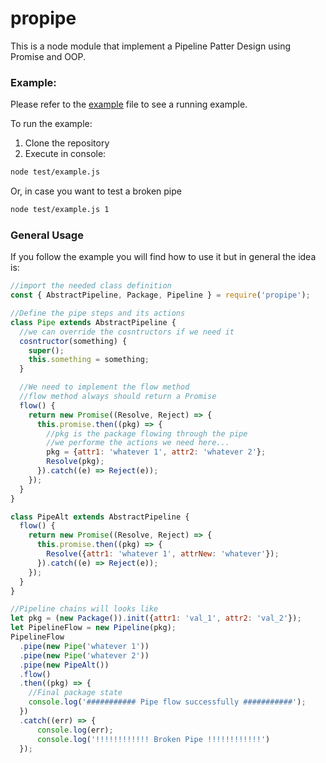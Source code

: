# propipe

This is a node module that implement a Pipeline Patter Design using Promise and OOP.

### Example:
Please refer to the [example](test/example.js) file to see a running example.

To run the example:
1. Clone the repository
2. Execute in console:
```BASH
node test/example.js
```
Or, in case you want to test a broken pipe
```BASH
node test/example.js 1
```

### General Usage
If you follow the example you will find how to use it but in general the idea is:
```JAVASCRIPT
//import the needed class definition
const { AbstractPipeline, Package, Pipeline } = require('propipe');

//Define the pipe steps and its actions
class Pipe extends AbstractPipeline {
  //we can override the cosntructors if we need it
  cosntructor(something) {
    super();
    this.something = something;
  }

  //We need to implement the flow method
  //flow method always should return a Promise
  flow() {
    return new Promise((Resolve, Reject) => {
      this.promise.then((pkg) => {
        //pkg is the package flowing through the pipe
        //we performe the actions we need here...
        pkg = {attr1: 'whatever 1', attr2: 'whatever 2'};
        Resolve(pkg);
      }).catch((e) => Reject(e));
    });
  }
}

class PipeAlt extends AbstractPipeline {
  flow() {
    return new Promise((Resolve, Reject) => {
      this.promise.then((pkg) => {
        Resolve({attr1: 'whatever 1', attrNew: 'whatever'});
      }).catch((e) => Reject(e));
    });
  }
}

//Pipeline chains will looks like
let pkg = (new Package()).init({attr1: 'val_1', attr2: 'val_2'});
let PipelineFlow = new Pipeline(pkg);
PipelineFlow
  .pipe(new Pipe('whatever 1'))
  .pipe(new Pipe('whatever 2'))
  .pipe(new PipeAlt())
  .flow()
  .then((pkg) => {
    //Final package state
    console.log('########### Pipe flow successfully ###########');
  })
  .catch((err) => {
      console.log(err);
      console.log('!!!!!!!!!!!! Broken Pipe !!!!!!!!!!!!')
  });
```
